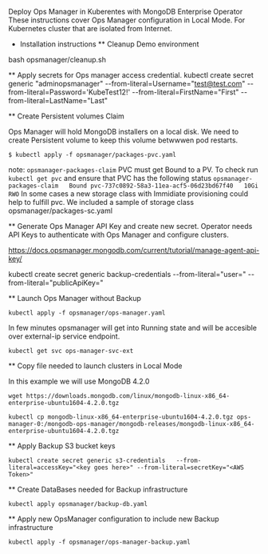 Deploy Ops Manager in Kuberentes with MongoDB Enterprise Operator
These instructions cover Ops Manager configuration in Local Mode. For Kubernetes cluster that are isolated from Internet.

* Installation instructions 
** Cleanup Demo environment

bash opsmanager/cleanup.sh

** Apply secrets for Ops manager access credential.
kubectl create secret generic "adminopsmanager" --from-literal=Username="test@test.com" --from-literal=Password='KubeTest12!' --from-literal=FirstName="First" --from-literal=LastName="Last"

** Create Persistent volumes Claim

Ops Manager will hold MongoDB installers on a local disk. We need to create Persistent volume to keep this volume betwwwen pod restarts.

```
$ kubectl apply -f opsmanager/packages-pvc.yaml
```
note: `opsmanager-packages-claim` PVC must get Bound to a PV. 
To check run `kubectl get pvc` and ensure that PVC has the following status
`opsmanager-packages-claim   Bound pvc-737c0892-58a3-11ea-acf5-06d23bd67f40   10Gi       RWO`
In some cases a new storage class with Immidiate provisioning could help to fulfill pvc.
We included a sample of storage class opsmanager/packages-sc.yaml

** Generate Ops Manager API Key and create new secret. Operator needs API Keys to authenticate with Ops Manager and configure clusters.

https://docs.opsmanager.mongodb.com/current/tutorial/manage-agent-api-key/

kubectl create secret generic backup-credentials  --from-literal="user=<key or email>" --from-literal="publicApiKey=<private key>"

** Launch Ops Manager without Backup

```
kubectl apply -f opsmanager/ops-manager.yaml 
```
In few minutes opsmanager will get into Running state and will be accesible over external-ip service endpoint.

```
kubectl get svc ops-manager-svc-ext
```

** Copy file needed to launch clusters in Local Mode

In this example we will use MongoDB 4.2.0
```
wget https://downloads.mongodb.com/linux/mongodb-linux-x86_64-enterprise-ubuntu1604-4.2.0.tgz
```

```
kubectl cp mongodb-linux-x86_64-enterprise-ubuntu1604-4.2.0.tgz ops-manager-0:/mongodb-ops-manager/mongodb-releases/mongodb-linux-x86_64-enterprise-ubuntu1604-4.2.0.tgz
```
** Apply Backup S3 bucket keys
```
kubectl create secret generic s3-credentials   --from-literal=accessKey="<key goes here>" --from-literal=secretKey="<AWS Token>"
```
** Create DataBases needed for Backup infrastructure
```
kubectl apply opsmanager/backup-db.yaml
```
** Apply new OpsManager configuration to include new  Backup infrastructure
```
kubectl apply -f opsmanager/ops-manager-backup.yaml
```


